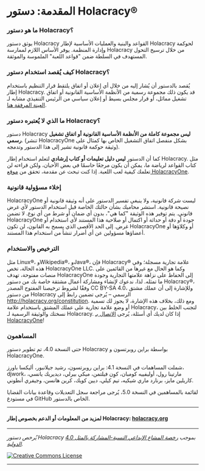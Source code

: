 # المقدمة: دستور Holacracy®

### ما هو دستور Holacracy؟

يوثق دستور Holacracy القواعد والبنية والعمليات الأساسية لإطار Holacracy لحوكمة وإدارة المنظمة. يوفر الأساس اللازم لممارسة Holacracy من خلال ترسيخ التحول المستهدف في السلطة ضمن "قواعد اللعبة" الملموسة والموثقة.

### كيف يُقصد استخدام دستور Holacracy؟
يُقصد بالدستور أن يُشار إليه من خلال أي إعلان أو اتفاق يلتقط قرار التنظيم باستخدام إطار Holacracy. قد يكون ذلك مجموعة رسمية من الأنظمة الأساسية القانونية أو اتفاق تشغيل مماثل، أو قرار مجلس بسيط أو إعلان سياسي من الرئيس التنفيذي مشابه لـ <a href="https://github.com/holacracyone/Holacracy-Constitution/blob/master/Adoption%20Declaration.md" target="_blank">العينة المرفقة هنا</a>.

### ما الذي لا يُعتبره دستور Holacracy؟
دستور Holacracy **ليس مجموعة كاملة من الأنظمة الأساسية القانونية أو اتفاق تشغيل رسمي**. (تنشر HolacracyOne بشكل منفصل اتفاق التشغيل الخاص بها كمثال على وثيقة حوكمة قانونية تشير إلى هذا الدستور وتدمجه).

كما أن الدستور **ليس دليل تعليمات أو كتاب إرشادي** لتعلم استخدام إطار Holacracy. مثل كتاب القواعد لرياضة ما، يمكن أن يكون مرجعًا حاسمًا في بعض الأحيان، ولكن قراءته لن تعلمك كيفية لعب اللعبة. إذا كنت تبحث عن مقدمة، تحقق من <a href="http://holacracy.org" target="_blank">موقع HolacracyOne</a>.

### إخلاء مسؤولية قانونية
HolacracyOne ليست شركة قانونية، ولا ينبغي تفسير الدستور على أنه وثيقة قانونية أو نصيحة قانونية. استشر محاميك بشأن حالتك الخاصة قبل استخدام الدستور لأي غرض قانوني. يتم توفير هذه الوثيقة "كما هي"، بدون أي ضمان أو شرط من أي نوع. لا تضمن HolacracyOne جودة أو دقة أو حداثة أو اكتمال أو صلاحية هذا المستند لأي استخدام أو غرض. إلى الحد الأقصى الذي يسمح به القانون، لن تكون HolacracyOne أو وكلاؤها أو أعضاؤها مسؤولين عن أي أضرار تنشأ من استخدام هذا المستند.

### الترخيص والاستخدام
مثل Linux®، وWikipedia®، وJava®، فإن Holacracy® علامة تجارية مسجلة؛ وفي هذه الحالة، تخص HolacracyOne LLC. وكما هو الحال مع غيرها من القائمين على منصات مفتوحة، تهدف HolacracyOne إلى الحفاظ على نزاهة علامتها التجارية وجودة ما تمثله. لذا، ندعوك لإنشاء ومشاركة أعمال مشتقة خاصة بك من دستور Holacracy®، وفقًا لشروط ترخيصنا المفتوح المصدر CC BY-SA 4.0، وللإشارة إلى أن عملك مشتق من دستور Holacracy الرسمي – يُرجى تضمين رابط إلى http://holacracy.org/constitution. ومع ذلك، بخلاف هذه الإشارة، لا يجوز لك تسمية أو وضع علامة تجارية على عملك المشتق باستخدام علامة Holacracy، لتجنب الخلط بين نسختك والوثيقة الرسمية لـ Holacracy. إذا كان لديك أي أسئلة، يُرجى <a href="http://www.holacracy.org/contact/" target="_blank">الاتصال بـ HolacracyOne</a>!

### المساهمون
حتى النسخة 4.0، تم تطوير دستور Holacracy بواسطة براين روبرتسون و HolacracyOne.

شملت المساهمات في النسخة 4.1: براين روبرتسون، رشيد جيلانبور، أليكسا باورز، djwork، مارتينا رول، أوليفييه كومبان، كوِن فيلتمن، ميكي بيرلي، ديديريك يانسي، كاريلين مايز، برنارد ماري شيكيه، تيم كيلي، ديين كويك، كرين هانسن، وجيفري أنطوني.

لقائمة بالمساهمين في النسخة 5.0، يُرجى مراجعة سجل التعديلات وقاعدة بيانات القضايا في مستودع GitHub الخاص بالدستور.

---

#### لمزيد من المعلومات أو الدعم بخصوص إطار Holacracy: <a href="http://holacracy.org" target="_blank">holacracy.org</a>

---

*_يُرخص دستور Holacracy بموجب <a rel="license" href="http://creativecommons.org/licenses/by-sa/4.0/">رخصة المشاع الإبداعي النسبة-المشاركة بالمثل 4.0 الدولية</a>._*

<a rel="license" href="http://creativecommons.org/licenses/by-sa/4.0/" target="_blank"><img alt="Creative Commons License" style="border-width:0" src="https://i.creativecommons.org/l/by-sa/4.0/88x31.png" /></a> 

---
